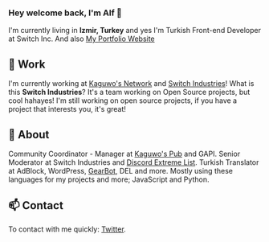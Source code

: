 ### Hey welcome back, I'm Alf 👋

I'm currently living in **Izmir, Turkey** and yes I'm Turkish Front-end Developer at Switch Inc. And also [My Portfolio Website](https://alfreddo.ga)

## 🔧 Work

I'm currently working at [Kaguwo's Network](https://github.com/KaguwoNetwork) and [Switch Industries](https://kaguwo.com)! What is this **Switch Industries**? It's a team working on Open Source projects, but cool hahayes! I'm still working on open source projects, if you have a project that interests you, it's great!

## 🔭 About

Community Coordinator - Manager at [Kaguwo's Pub](https://kaguwo.com/discord) and GAPI. Senior Moderator at Switch Industries and [Discord Extreme List](https://discordextremelist.xyz). Turkish Translator at AdBlock, WordPress, [GearBot](https://gearbot.rocks), DEL and more. Mostly using these languages for my projects and more; JavaScript and Python.

## 📫 Contact

To contact with me quickly: [Twitter](https://twitter.com/alfredsaveron).
